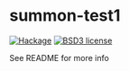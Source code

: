 # summon-test1

[![Hackage](https://img.shields.io/hackage/v/summon-test1.svg)](https://hackage.haskell.org/package/summon-test1)
[![BSD3 license](https://img.shields.io/badge/license-BSD3-blue.svg)](LICENSE)

See README for more info